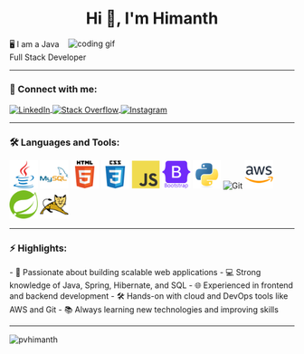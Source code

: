<h1 align="center">Hi 👋, I'm Himanth</h1>
<img align="right" alt="coding gif" width="400" src="https://i.redd.it/n8agw6z2smyb1.gif">

<p>🖥️ I am a Java Full Stack Developer</p>

---

<h3 align="left">🚀 Connect with me:</h3>
<p align="left">
<a href="https://www.linkedin.com/in/venkata-himanth-paricherla/" target="blank">
  <img align="center" src="https://raw.githubusercontent.com/rahuldkjain/github-profile-readme-generator/master/src/images/icons/Social/linked-in-alt.svg" alt="LinkedIn" height="30" width="40" />
</a>
<a href="https://stackoverflow.com/users/22651255/pv-himanth" target="blank">
  <img align="center" src="https://raw.githubusercontent.com/rahuldkjain/github-profile-readme-generator/master/src/images/icons/Social/stack-overflow.svg" alt="Stack Overflow" height="30" width="40" />
</a>
<a href="https://www.instagram.com/himanth_7/" target="blank">
  <img align="center" src="https://raw.githubusercontent.com/rahuldkjain/github-profile-readme-generator/master/src/images/icons/Social/instagram.svg" alt="Instagram" height="30" width="40" />
</a>
</p>

---

<h3 align="left">🛠️ Languages and Tools:</h3>
<p align="left">
  <img src="https://raw.githubusercontent.com/devicons/devicon/master/icons/java/java-original.svg" alt="Java" width="50" height="50"/> 
  <img src="https://raw.githubusercontent.com/devicons/devicon/master/icons/mysql/mysql-original-wordmark.svg" alt="MySQL" width="50" height="50"/> 
  <img src="https://raw.githubusercontent.com/devicons/devicon/master/icons/html5/html5-original-wordmark.svg" alt="HTML5" width="50" height="50"/> 
  <img src="https://raw.githubusercontent.com/devicons/devicon/master/icons/css3/css3-original-wordmark.svg" alt="CSS3" width="50" height="50"/> 
  <img src="https://raw.githubusercontent.com/devicons/devicon/master/icons/javascript/javascript-original.svg" alt="JavaScript" width="50" height="50"/> 
  <img src="https://raw.githubusercontent.com/devicons/devicon/master/icons/bootstrap/bootstrap-plain-wordmark.svg" alt="Bootstrap" width="50" height="50"/> 
  <img src="https://raw.githubusercontent.com/devicons/devicon/master/icons/python/python-original.svg" alt="Python" width="50" height="50"/> 
  <img src="https://www.vectorlogo.zone/logos/git-scm/git-scm-icon.svg" alt="Git" width="50" height="50"/> 
  <img src="https://raw.githubusercontent.com/devicons/devicon/master/icons/amazonwebservices/amazonwebservices-original-wordmark.svg" alt="AWS" width="50" height="50"/> 
  <img src="https://raw.githubusercontent.com/devicons/devicon/master/icons/spring/spring-original.svg" alt="Spring" width="50" height="50"/>
  <img src="https://raw.githubusercontent.com/devicons/devicon/master/icons/tomcat/tomcat-original.svg" alt="Tomcat" width="50" height="50"/>
</p>

---

<h3 align="left">⚡ Highlights:</h3>
- 🚀 Passionate about building scalable web applications  
- 💻 Strong knowledge of Java, Spring, Hibernate, and SQL  
- 🌐 Experienced in frontend and backend development  
- 🛠️ Hands-on with cloud and DevOps tools like AWS and Git  
- 📚 Always learning new technologies and improving skills  

---

<p><img align="center" src="https://github-readme-stats.vercel.app/api/top-langs?username=pvhimanth&show_icons=true&locale=en&layout=compact" alt="pvhimanth" /></p>
